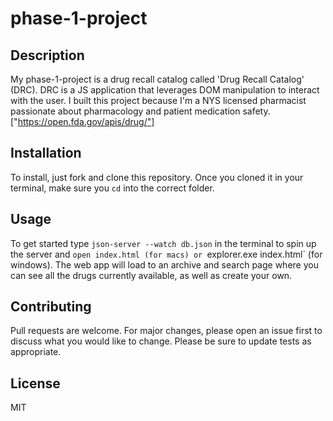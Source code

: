 # phase-1-project

## Description
My phase-1-project is a drug recall catalog called 'Drug Recall Catalog' (DRC). DRC is a JS application that leverages DOM manipulation to interact with the user. I built this project because I'm a NYS licensed pharmacist passionate about pharmacology and patient medication safety. ["https://open.fda.gov/apis/drug/"]

## Installation
To install, just fork and clone this repository. Once you cloned it in your terminal, make sure you `cd` into the correct folder.

## Usage
To get started type `json-server --watch db.json` in the terminal to spin up the server and `open index.html (for macs) or `explorer.exe index.html` (for windows). The web app will load to an archive and search page where you can see all the drugs currently available, as well as create your own.

## Contributing
Pull requests are welcome. For major changes, please open an issue first to discuss what you would like to change.
Please be sure to update tests as appropriate.

## License
MIT
